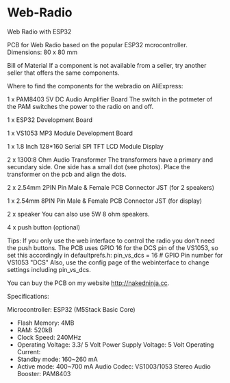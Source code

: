 # Web-Radio
Web Radio with ESP32

PCB for Web Radio based on the popular ESP32 mcrocontroller.
Dimensions: 80 x 80 mm

Bill of Material
If a component is not available from a seller, try another seller that offers the same components.

Where to find the components for the webradio on AliExpress:

1 x PAM8403 5V DC Audio Amplifier Board
The switch in the potmeter of the PAM switches the power to the radio on and off.

1 x ESP32 Development Board

1 x VS1053 MP3 Module Development Board

1 x 1.8 Inch 128*160 Serial SPI TFT LCD Module Display

2 x 1300:8 Ohm Audio Transformer
The transformers have a primary and secundary side.
One side has a small dot (see photos).
Place the transformer on the pcb and align the dots.

2 x 2.54mm 2PIN Pin Male & Female PCB Connector JST (for 2 speakers)

1 x 2.54mm 8PIN Pin Male & Female PCB Connector JST (for display)

2 x speaker
You can also use 5W 8 ohm speakers.

4 x push button (optional)

Tips:
If you only use the web interface to control the radio you don't need the push buttons.
The PCB uses GPIO 16 for the DCS pin of the VS1053, so set this accordingly in defaultprefs.h:
pin_vs_dcs = 16 # GPIO Pin number for VS1053 "DCS"
Also, use the config page of the webinterface to change settings including pin_vs_dcs.

You can buy the PCB on my website http://nakedninja.cc.
 
Specifications:

Microcontroller: ESP32 (M5Stack Basic Core)
- Flash Memory: 4MB
- RAM: 520kB
- Clock Speed: 240MHz
- Operating Voltage: 3.3/ 5 Volt
Power Supply Voltage: 5 Volt
Operating Current:
- Standby mode: 160~260 mA
- Active mode:     400~700 mA
Audio Codec: VS1003/1053
Stereo Audio Booster: PAM8403

 
